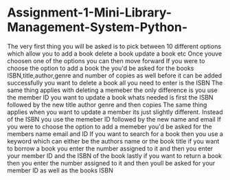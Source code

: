# Assignment-1-Mini-Library-Management-System-Python-
The very first thing you will be asked is to pick between 10 different options which allow you to add a book delete a book update a book etc 
Once youve choosen one of the options you can then move forward 
If you were to choose the option to add a book the you'd be asked for the books ISBN,title,author,genre and number of copies as well before it can be added successfully
you want to delete a book all you need to enter is the ISBN
The same thing applies with deleting a memeber the only difference is you use the member ID 
you want to update a book whats needed is first the ISBN followed by the new title author genre and then copies
The same thing applies when you want to update a member its just slightly different. Instead of the ISBN you use the memeber ID followed by the new name and email 
If you were to choose the option to add a memeber you'd be asked for the members name email and ID 
If you want to search for a book then you use a keyword which can either be the authors name or the book title 
if you want to borrow a book you enter the number assigned to it and then you enter your member ID and the ISBN of the book
lastly if you want to return a book then you enter the number assigned to it and then youll be asked for your member ID as well as the books ISBN
